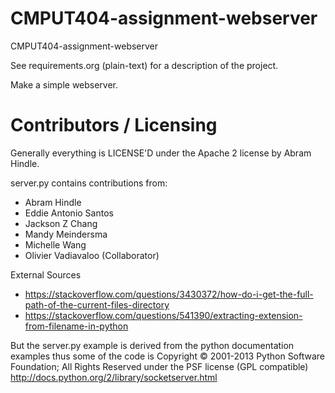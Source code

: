 CMPUT404-assignment-webserver
=============================

CMPUT404-assignment-webserver

See requirements.org (plain-text) for a description of the project.

Make a simple webserver.

Contributors / Licensing
========================

Generally everything is LICENSE'D under the Apache 2 license by Abram Hindle.

server.py contains contributions from:

* Abram Hindle
* Eddie Antonio Santos
* Jackson Z Chang
* Mandy Meindersma 
* Michelle Wang 
* Olivier Vadiavaloo (Collaborator)

External Sources
* https://stackoverflow.com/questions/3430372/how-do-i-get-the-full-path-of-the-current-files-directory
* https://stackoverflow.com/questions/541390/extracting-extension-from-filename-in-python

But the server.py example is derived from the python documentation
examples thus some of the code is Copyright © 2001-2013 Python
Software Foundation; All Rights Reserved under the PSF license (GPL
compatible) http://docs.python.org/2/library/socketserver.html

